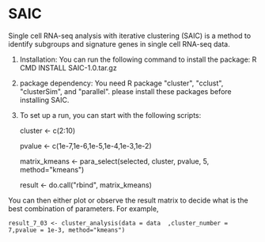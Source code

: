 # SAIC
Single cell RNA-seq analysis with iterative clustering (SAIC) is a method to identify subgroups and signature genes in single cell RNA-seq data. 

1. Installation: You can run the following command to install the package:
                    R CMD INSTALL SAIC-1.0.tar.gz
                    
2. package dependency: You need R package "cluster", "cclust", "clusterSim", and "parallel". please install these packages before installing SAIC.

3. To set up a run, you can start with the following scripts:

    cluster <- c(2:10)
    
    pvalue <- c(1e-7,1e-6,1e-5,1e-4,1e-3,1e-2)
    
    matrix_kmeans <- para_select(selected, cluster, pvalue, 5, method="kmeans")
    
    result <- do.call("rbind", matrix_kmeans)
    

  You can then either plot or observe the result matrix to decide what is the best combination of parameters. For example, 
  
    result_7_03 <- cluster_analysis(data = data  ,cluster_number = 7,pvalue = 1e-3, method="kmeans")
